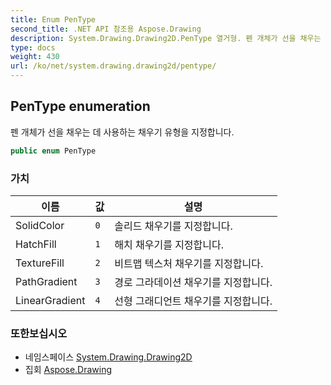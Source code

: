 ```yaml
---
title: Enum PenType
second_title: .NET API 참조용 Aspose.Drawing
description: System.Drawing.Drawing2D.PenType 열거형. 펜 개체가 선을 채우는 데 사용하는 채우기 유형을 지정합니다.
type: docs
weight: 430
url: /ko/net/system.drawing.drawing2d/pentype/
---
```

## PenType enumeration

펜 개체가 선을 채우는 데 사용하는 채우기 유형을 지정합니다.

```csharp
public enum PenType
```

### 가치

| 이름 | 값 | 설명 |
| --- | --- | --- |
| SolidColor | `0` | 솔리드 채우기를 지정합니다. |
| HatchFill | `1` | 해치 채우기를 지정합니다. |
| TextureFill | `2` | 비트맵 텍스처 채우기를 지정합니다. |
| PathGradient | `3` | 경로 그라데이션 채우기를 지정합니다. |
| LinearGradient | `4` | 선형 그래디언트 채우기를 지정합니다. |

### 또한보십시오

* 네임스페이스 [System.Drawing.Drawing2D](../../system.drawing.drawing2d/)
* 집회 [Aspose.Drawing](../../)


